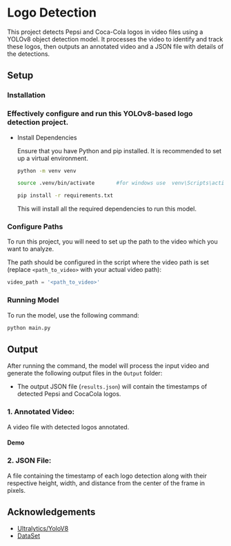 # Logo Detection 

This project detects Pepsi and Coca-Cola logos in video files using a YOLOv8 object detection model. It processes the video to identify and track these logos, then outputs an annotated video and a JSON file with details of the detections.


## Setup

### Installation

### Effectively configure and run this YOLOv8-based logo detection project.
    
- Install Dependencies

    Ensure that you have Python and pip installed. 
    It is recommended to set up a virtual environment. 

    ```bash
    python -m venv venv
    ```
    ```bash
    source .venv/bin/activate       #for windows use  venv\Scripts\activate     
    ```
    ```bash
    pip install -r requirements.txt
    ```

    This will install all the required dependencies to run this model.


 ### Configure Paths 

To run this project, you will need to set up the path to the video which you want to analyze. 

The path should be configured in the script where the video path is set (replace `<path_to_video>` with your actual video path):

```python
video_path = '<path_to_video>'
```
<!-- !https://github.com/Nikhilpedada/Logo_Detection/blob/0f06541f8b63ad826f2b2c2475feb4598787252e/Screenshot%20(13).png -->

### Running Model

To run the model, use the following command:

```bash
python main.py
```
## Output 

After running the command, the model will process the input video and generate the following output files in the `Output` folder:
- The output JSON file (`results.json`) will contain the timestamps of detected Pepsi and CocaCola logos.

### 1. **Annotated Video**: 
A video file with detected logos annotated.

#### Demo
   <!-- This is the link for the demo video :[ https://drive.google.com/drive/folders/1Fv7yraqVynzzHx4NmnAy-0uqAMt7R2js?usp=drive_link ](https://drive.google.com/file/d/15ouOTf5vbw7jB2W3ffGtIQgZXPpViLi9/view?usp=drive_link)-->
### 2. **JSON File**: 
A file containing the timestamp of each logo detection along with their respective height, width, and distance from the center of the frame in pixels.
<!-- results.json-->

## Acknowledgements

 - [Ultralytics/YoloV8](https://github.com/ultralytics/ultralytics)
 - [DataSet](https://universe.roboflow.com/advait-dongre/pepsi-cocacola-images/dataset/1)

